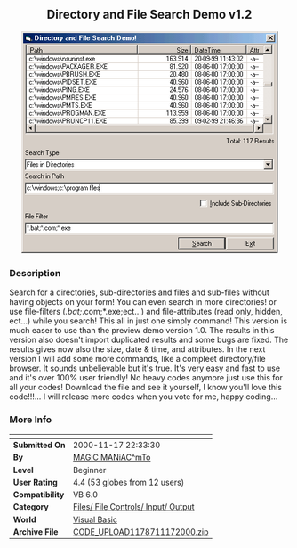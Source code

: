 ﻿<div align="center">

## Directory and File Search Demo v1\.2

<img src="PIC200011171731385746.gif">
</div>

### Description

Search for a directories, sub-directories and files and sub-files without having objects on your form! You can even search in more directories! or use file-filters (*.bat;*.com;*.exe;ect...) and file-attributes (read only, hidden, ect...) while you search! This all in just one simply command! This version is much easer to use than the preview demo version 1.0. The results in this version also doesn't import duplicated results and some bugs are fixed. The results gives now also the size, date & time, and attributes. In the next version I will add some more commands, like a compleet directory/file browser. It sounds unbelievable but it's true. It's very easy and fast to use and it's over 100% user friendly! No heavy codes anymore just use this for all your codes! Download the file and see it yourself, I know you'll love this code!!!... I will release more codes when you vote for me, happy coding...
 
### More Info
 


<span>             |<span>
---                |---
**Submitted On**   |2000-11-17 22:33:30
**By**             |[MAGiC MANiAC^mTo](https://github.com/Planet-Source-Code/PSCIndex/blob/master/ByAuthor/magic-maniac-mto.md)
**Level**          |Beginner
**User Rating**    |4.4 (53 globes from 12 users)
**Compatibility**  |VB 6\.0
**Category**       |[Files/ File Controls/ Input/ Output](https://github.com/Planet-Source-Code/PSCIndex/blob/master/ByCategory/files-file-controls-input-output__1-3.md)
**World**          |[Visual Basic](https://github.com/Planet-Source-Code/PSCIndex/blob/master/ByWorld/visual-basic.md)
**Archive File**   |[CODE\_UPLOAD1178711172000\.zip](https://github.com/Planet-Source-Code/magic-maniac-mto-directory-and-file-search-demo-v1-2__1-11481/archive/master.zip)








